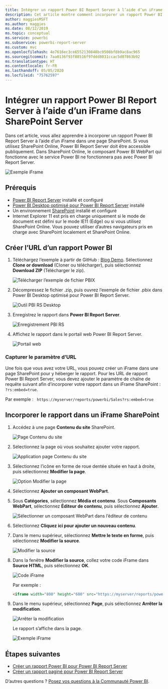 ```yaml
---
title: Intégrer un rapport Power BI Report Server à l’aide d’un iFrame dans SharePoint Server
description: Cet article montre comment incorporer un rapport Power BI Report Server dans un iFrame sur SharePoint Server.
author: maggiesMSFT
ms.author: maggies
ms.date: 08/12/2019
ms.topic: conceptual
ms.service: powerbi
ms.subservice: powerbi-report-server
ms.custom: mvc
ms.openlocfilehash: 4e7616ec3ce6552130848bc0508bf8b9ac8ac965
ms.sourcegitcommit: 7aa0136f93f88516f97ddd8031ccac5d07863b92
ms.translationtype: HT
ms.contentlocale: fr-FR
ms.lasthandoff: 05/05/2020
ms.locfileid: "75762597"
---
```

# <a name="embed-a-power-bi-report-server-report-using-an-iframe-in-sharepoint-server"></a>Intégrer un rapport Power BI Report Server à l’aide d’un iFrame dans SharePoint Server

Dans cet article, vous allez apprendre à incorporer un rapport Power BI Report Server à l’aide d’un iFrame dans une page SharePoint. Si vous utilisez SharePoint Online, Power BI Report Server doit être accessible publiquement. Dans SharePoint Online, le composant Power BI WebPart qui fonctionne avec le service Power BI ne fonctionnera pas avec Power BI Report Server.  

![Exemple iFrame](media/quickstart-embed/quickstart_embed_01.png)

## <a name="prerequisites"></a>Prérequis
* [Power BI Report Server](https://powerbi.microsoft.com/report-server/) installé et configuré
* [Power BI Desktop optimisé pour Power BI Report Server](install-powerbi-desktop.md) installé
* Un environnement [SharePoint](https://docs.microsoft.com/sharepoint/install/install) installé et configuré
* Internet Explorer 11 est pris en charge uniquement si le mode de document est défini sur le mode IE11 (Edge) ou si vous utilisez SharePoint Online. Vous pouvez utiliser d’autres navigateurs pris en charge avec SharePoint localement et SharePoint Online.

## <a name="create-the-power-bi-report-url"></a>Créer l’URL d’un rapport Power BI

1. Téléchargez l’exemple à partir de GitHub : [Blog Demo](https://github.com/Microsoft/powerbi-desktop-samples). Sélectionnez **Clone or download** (Cloner ou télécharger), puis sélectionnez **Download ZIP** (Télécharger le zip).

    ![Télécharger l’exemple de fichier PBIX](media/quickstart-embed/quickstart_embed_14.png)

2. Décompressez le fichier .zip, puis ouvrez l’exemple de fichier .pbix dans Power BI Desktop optimisé pour Power BI Report Server.

    ![Outil PBI RS Desktop](media/quickstart-embed/quickstart_embed_02.png)

3. Enregistrez le rapport dans **Power BI Report Server**. 

    ![Enregistrement PBI RS](media/quickstart-embed/quickstart_embed_03.png)

4. Affichez le rapport dans le portail web Power BI Report Server.

    ![Portail web](media/quickstart-embed/quickstart_embed_04.png)

### <a name="capture-the-url-parameter"></a>Capturer le paramètre d’URL

Une fois que vous avez votre URL, vous pouvez créer un iFrame dans une page SharePoint pour y héberger le rapport. Pour les URL de rapport Power BI Report Server, vous devez ajouter le paramètre de chaîne de requête suivant afin d’incorporer votre rapport dans un iFrame SharePoint : `?rs:embed=true`.

   Par exemple :
    ``` 
    https://myserver/reports/powerbi/Sales?rs:embed=true
    ```
## <a name="embed-the-report-in-a-sharepoint-iframe"></a>Incorporer le rapport dans un iFrame SharePoint

1. Accédez à une page **Contenu du site** SharePoint.

    ![Page Contenu du site](media/quickstart-embed/quickstart_embed_05.png)

2. Sélectionnez la page où vous souhaitez ajouter votre rapport.

    ![Application page Contenu du site](media/quickstart-embed/quickstart_embed_06.png)

3. Sélectionnez l’icône en forme de roue dentée située en haut à droite, puis sélectionnez **Modifier la page**.

    ![Option Modifier la page](media/quickstart-embed/quickstart_embed_07.png)

4. Sélectionnez **Ajouter un composant WebPart**.

5. Sous **Catégories**, sélectionnez **Média et contenu**. Sous **Composants WebPart**, sélectionnez **Éditeur de contenu**, puis sélectionnez **Ajouter**.

    ![Sélectionner un composant WebPart dans l’éditeur de contenu](media/quickstart-embed/quickstart_embed_09.png)

6. Sélectionnez **Cliquez ici pour ajouter un nouveau contenu**.

7. Dans le menu supérieur, sélectionnez **Mettre le texte en forme**, puis sélectionnez **Modifier la source**.

     ![Modifier la source](media/quickstart-embed/quickstart_embed_11.png)

8. Dans la fenêtre **Modifier la source**, collez votre code iFrame dans **Source HTML**, puis sélectionnez **OK**.

    ![Code iFrame](media/quickstart-embed/quickstart_embed_12.png)

     Par exemple :
     ```html
     <iframe width="800" height="600" src="https://myserver/reports/powerbi/Sales?rs:embed=true" frameborder="0" allowFullScreen="true"></iframe>
     ```

9. Dans le menu supérieur, sélectionnez **Page**, puis sélectionnez **Arrêter la modification**.

    ![Arrêter la modification](media/quickstart-embed/quickstart_embed_13.png)

    Le rapport s’affiche dans la page.

    ![Exemple iFrame](media/quickstart-embed/quickstart_embed_01.png)

## <a name="next-steps"></a>Étapes suivantes

- [Créer un rapport Power BI pour Power BI Report Server](quickstart-create-powerbi-report.md)  
- [Créer un rapport paginé pour Power BI Report Server](quickstart-create-paginated-report.md)  

D’autres questions ? [Posez vos questions à la Communauté Power BI](https://community.powerbi.com/). 

